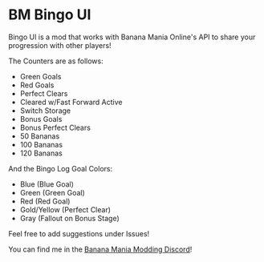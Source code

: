 # BM Bingo UI

Bingo UI is a mod that works with Banana Mania Online's API to share your progression with other players!

The Counters are as follows:
- Green Goals
- Red Goals
- Perfect Clears
- Cleared w/Fast Forward Active
- Switch Storage
- Bonus Goals
- Bonus Perfect Clears
- 50 Bananas
- 100 Bananas
- 120 Bananas

And the Bingo Log Goal Colors:
- Blue (Blue Goal)
- Green (Green Goal)
- Red (Red Goal)
- Gold/Yellow (Perfect Clear)
- Gray (Fallout on Bonus Stage)


Feel free to add suggestions under Issues!

You can find me in the [Banana Mania Modding Discord](https://discord.gg/dbNTKSU2Rt)!
